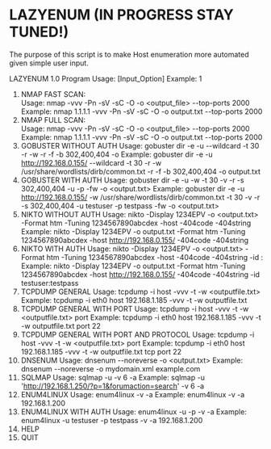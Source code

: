 # LAZYENUM (IN PROGRESS STAY TUNED!)
The purpose of this script is to make Host enumeration more automated given simple user input.

LAZYENUM 1.0 
Program Usage: [Input_Option] 
Example: 1 
1) NMAP FAST SCAN:  
  Usage: nmap <host> -vvv -Pn -sV -sC -O -o <output_file> --top-ports 2000 
  Example: nmap 1.1.1.1 -vvv -Pn -sV -sC -O -o output.txt --top-ports 2000 
2) NMAP FULL SCAN:  
  Usage: nmap <host> -vvv -Pn -sV -sC -O -o <output_file> --top-ports 2000 
  Example: nmap 1.1.1.1 -vvv -Pn -sV -sC -O -o output.txt --top-ports 2000 
3) GOBUSTER WITHOUT AUTH 
  Usage: gobuster dir -e -u <url> --wildcard -t 30 -r -w <wordlist> -r -f -b 302,400,404 -o <output> 
  Example: gobuster dir -e -u http://192.168.0.155/ --wildcard -t 30 -r -w /usr/share/wordlists/dirb/common.txt -r -f -b 302,400,404 -o output.txt 
4) GOBUSTER WITH AUTH 
  Usage: gobuster dir -e -u <url> -w <wordlist> -t 30 -v -r -s 302,400,404 -u <user> -p <password> -fw -o <output.txt> 
  Example: gobuster dir -e -u http://192.168.0.155/ -w /usr/share/wordlists/dirb/common.txt -t 30 -v -r -s 302,400,404 -u testuser -p testpass -fw -o <output.txt> 
5) NIKTO WITHOUT AUTH 
  Usage: nikto -Display 1234EPV -o <output.txt> -Format htm -Tuning 1234567890abcdex -host <url> -404code -404string 
  Example: nikto -Display 1234EPV -o output.txt -Format htm -Tuning 1234567890abcdex -host http://192.168.0.155/ -404code -404string 
6) NIKTO WITH AUTH 
  Usage: nikto -Display 1234EPV -o <output.txt> -Format htm -Tuning 1234567890abcdex -host <url> -404code -404string -id <user>:<password> 
  Example: nikto -Display 1234EPV -o output.txt -Format htm -Tuning 1234567890abcdex -host http://192.168.0.155/ -404code -404string -id testuser:testpass    
7) TCPDUMP GENERAL 
  Usage: tcpdump -i <interface> host <url> -vvv -t -w <outputfile.txt> 
  Example: tcpdump -i eth0 host 192.168.1.185 -vvv -t -w outputfile.txt  
8) TCPDUMP GENERAL WITH PORT 
  Usage: tcpdump -i <interface> host <url> -vvv -t -w <outputfile.txt> port <port> 
  Example: tcpdump -i eth0 host 192.168.1.185 -vvv -t -w outputfile.txt port 22    
9) TCPDUMP GENERAL WITH PORT AND PROTOCOL 
  Usage: tcpdump -i <interface> host <url> -vvv -t -w <outputfile.txt> <protocol> port <port> 
  Example: tcpdump -i eth0 host 192.168.1.185 -vvv -t -w outputfile.txt tcp port 22   
10) DNSENUM 
  Usage: dnsenum --noreverse -o <output.txt> <domain> 
  Example: dnsenum --noreverse -o mydomain.xml example.com   
11) SQLMAP 
  Usage: sqlmap -u <url> -v 6 -a 
  Example: sqlmap -u 'http://192.168.1.250/?p=1&forumaction=search' -v 6 -a   
12) ENUM4LINUX 
  Usage: enum4linux -v -a <host> 
  Example: enum4linux -v -a 192.168.1.200 
13) ENUM4LINUX WITH AUTH 
  Usage: enum4linux -u <user> -p <password> -v -a <host> 
  Example: enum4linux -u testuser -p testpass -v -a 192.168.1.200  
14) HELP
15) QUIT 
